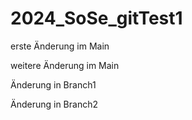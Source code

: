 # 2024_SoSe_gitTest1

erste Änderung im Main

weitere Änderung im Main

Änderung in Branch1

Änderung in Branch2

